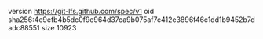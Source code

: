 version https://git-lfs.github.com/spec/v1
oid sha256:4e9efb4b5dc0f9e964d37ca9b075af7c412e3896f46c1dd1b9452b7dadc88551
size 10923
